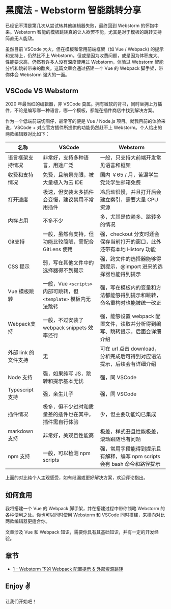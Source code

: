 # 黑魔法 - Webstorm 智能跳转分享

已经记不清是第几次从尝试转其他编辑器失败，最终回到 Webstorm 的怀抱中来。Webstorm 智能的模板跳转真的让人欲罢不能，尤其是对于模板的跳转支持简直无人能敌。

虽然目前 VSCode 大火，但在模板和常用前端框架（如 Vue / Webpack) 的提示和支持上，仍然比不上 Webstorm。但或是因为收费问题，或是因为体积庞大、性能要求高，仍然有许多人没有深度使用过 Webstorm，体验过 Webstorm 智能分析和跳转带来的酸爽。这篇文章会通过搭建一个 Vue 的 Webpack 脚手架，带你体会 Webstorm 强大的一面。

## VSCode VS Webstorm

2020 年最当红的编辑器，非 VSCode 莫属。拥有微软的背书，同时坐拥上万插件，不论是编写哪一种语言，哪一个模板，都能在插件商店中找到解决方案。

作为一个低端前端切图仔，最常写的便是 Vue / Node.js 项目。就我目前的体验来说，VSCode + 对应官方插件所提供的功能仍然赶不上 Webstorm。个人给出的两款编辑器对比如下：

|名称|VSCode|Webstorm|
|----|----|----|
|语言框架支持情况| 非常好，支持多种语言，用途广泛 | 一般，只支持大前端开发常见语言和框架 |
|收费和支持情况| 免费，且前景亮眼，被大量植入为云 IDE| 国内 ￥65 / 月，苦逼学生党凭学生邮箱免费|
| 打开速度 | 极速，但安装太多插件会变慢，建议禁用不常用插件 | 冷启动很慢，并且打开后会建立索引，需要大量 CPU 资源|
| 内存占用 | 不多不少 | 多，尤其是依赖多、跳转多的情况|
|Git支持|一般，虽然有支持，但功能比较简陋，需配合 GitLens 使用| 强，checkout 分支时还会保存当前打开的窗口，此外还带有本地 History 功能 |
|CSS 提示| 弱，写在其他文件中的选择器得不到提示| 强，跨文件的选择器能够得到提示，@import 进来的选择器也能得到提示|
|Vue 模板跳转|一般，Vue `<scripts>` 内部可跳转，但 `<template>` 模板内无法跳转| 强，写在模板内的变量和方法都能够得到提示和跳转，命名重构时也能被统一改正|
|Webpack支持| 一般，不过安装了 webpack snippets 效率还行| 强，能够设置 webpack 配置文件，读取并分析得到编写、跳转提示，后面会详细介绍|
| 外部 link 的文件支持| 无 | 可在 url 点击 download，分析完成后可得到对应语法提示，后续会有详细介绍|
| Node 支持| 强，如果纯写 JS，跳转和提示基本无忧 | 强，同 VSCode |
| Typescript 支持| 强，亲生儿子 | 强，同 VSCode |
| 插件情况 | 极多，但不少过时和质量差的插件也在其中，插件需自行体验 | 少，但主要功能均已集成 |
| markdown 支持| 非常好，美观且性能高 | 极差，样式丑且性能极差，滚动跟随也有问题 |
| npm 支持 | 一般，可以检测 npm scripts | 强，常用字段能得到提示且有解释，编写 npm scripts 会有 bash 命令和路径提示|

上面的对比纯个人主观感受，如有纰漏或更好解决方案，欢迎评论指出。

## 如何食用

我将搭建一个 Vue 的 Webpack 脚手架，并在搭建过程中带你领略 Webstorm 的各种便利之处。你也可以同时使用 Webstorm 和 VSCode 同时搭建，来横向对比两款编辑器更适合你。

文章涉及 Vue 和 Webpack 知识，需要你具有其基础知识，并有一定的开发经验。

## 章节

- [1 - Webstorm 下的 Webpack 配置提示 & 外部资源跳转](create_project.md)

## Enjoy ✌️

让我们开始吧！